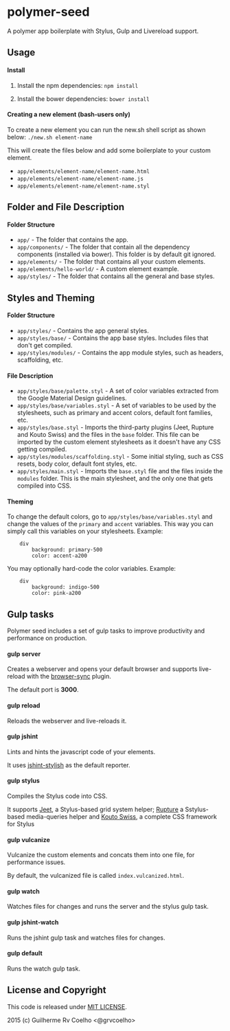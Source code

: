 # polymer-seed
A polymer app boilerplate with Stylus, Gulp and Livereload support.

## Usage

#### Install
1. Install the npm dependencies:
`npm install`

2. Install the bower dependencies:
`bower install`

#### Creating a new element (bash-users only)
To create a new element you can run the new.sh shell script as shown below:
`./new.sh element-name`

This will create the files below and add some boilerplate to your custom element.
- `app/elements/element-name/element-name.html`
- `app/elements/element-name/element-name.js`
- `app/elements/element-name/element-name.styl`

## Folder and File Description

#### Folder Structure
- `app/` - The folder that contains the app.
- `app/components/` - The folder that contain all the dependency components (installed via bower). This folder is by default git ignored.
- `app/elements/` - The folder that contains all your custom elements.
- `app/elements/hello-world/` - A custom element example.
- `app/styles/` - The folder that contains all the general and base styles.

## Styles and Theming

#### Folder Structure

- `app/styles/` - Contains the app general styles.
- `app/styles/base/` - Contains the app base styles. Includes files that don't get compiled.
- `app/styles/modules/` - Contains the app module styles, such as headers, scaffolding, etc.

#### File Description

- `app/styles/base/palette.styl` - A set of color variables extracted from the Google Material Design guidelines.
- `app/styles/base/variables.styl` - A set of variables to be used by the stylesheets, such as primary and accent colors, default font families, etc.
- `app/styles/base.styl` - Imports the third-party plugins (Jeet, Rupture and Kouto Swiss) and the files in the `base` folder. This file can be imported by the custom element stylesheets as it doesn't have any CSS getting compiled.
- `app/styles/modules/scaffolding.styl` - Some initial styling, such as CSS resets, body color, default font styles, etc.
- `app/styles/main.styl` - Imports the `base.styl` file and the files inside the `modules` folder. This is the main stylesheet, and the only one that gets compiled into CSS.

#### Theming

To change the default colors, go to `app/styles/base/variables.styl` and change the values of the `primary` and `accent` variables. This way you can simply call this variables on your stylesheets. Example:
```stylus
	div
		background: primary-500
		color: accent-a200
```

You may optionally hard-code the color variables. Example:
```stylus
	div
		background: indigo-500
		color: pink-a200
```

## Gulp tasks
Polymer seed includes a set of gulp tasks to improve productivity and performance on production.

#### gulp server
Creates a webserver and opens your default browser and supports live-reload with the [browser-sync](https://github.com/BrowserSync/browser-sync) plugin.

The default port is **3000**.

#### gulp reload
Reloads the webserver and live-reloads it.

#### gulp jshint
Lints and hints the javascript code of your elements. 

It uses [jshint-stylish](https://github.com/sindresorhus/jshint-stylish) as the default reporter.

#### gulp stylus
Compiles the Stylus code into CSS. 

It supports [Jeet](https://github.com/mojotech/jeet), a Stylus-based grid system helper;  [Rupture](https://github.com/jenius/rupture) a Sstylus-based media-queries helper and [Kouto Swiss](https://github.com/krkn/kouto-swiss), a complete CSS framework for Stylus

#### gulp vulcanize
Vulcanize the custom elements and concats them into one file, for performance issues.

By default, the vulcanized file is called `index.vulcanized.html`.

#### gulp watch
Watches files for changes and runs the server and the stylus gulp task.

#### gulp jshint-watch
Runs the jshint gulp task and watches files for changes.

#### gulp default
Runs the watch gulp task.

## License and Copyright
This code is released under [MIT LICENSE](https://github.com/grvcoelho/polymer-seed/edit/master/LICENSE).

2015 (c) Guilherme Rv Coelho \<@grvcoelho\>
